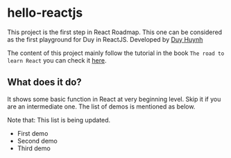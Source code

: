 
# hello-reactjs

This project is the first step in React Roadmap. This one can be considered as the first playground for Duy in ReactJS. Developed by [Duy Huynh](https://www.linkedin.com/in/hpduy/)

The content of this project mainly follow the tutorial in the book `The road to learn React` you can check it [here](https://roadtoreact.com/).

## What does it do? 

It shows some basic function in React at very beginning level. Skip it if you are an intermediate one. The list of demos is mentioned as below. 

Note that: This list is being updated.
 
 * First demo
 * Second demo
 * Third demo

